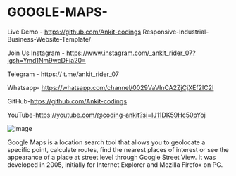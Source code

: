 # GOOGLE-MAPS-
Live Demo - https://github.com/Ankit-codings Responsive-Industrial-Business-Website-Template/

Join Us Instagram - https://www.instagram.com/_ankit_rider_07?igsh=Ymd1Nm9wcDFia20=

Telegram - https:// t.me/ankit_rider_07

Whatsapp- https://whatsapp.com/channel/0029VaVInCA2ZjCjXEf2IC2I

GitHub-https://github.com/Ankit-codings

YouTube-https://youtube.com/@coding-ankit?si=IJ11DK59Hc50pYoj

![image](https://github.com/Ankit-codings/GOOGLE-MAPS-/assets/164986214/1da27a1b-185b-40fc-932d-f6c17a114bc4)

Google Maps is a location search tool that allows you to geolocate a specific point, calculate routes, find the nearest places of interest or see the appearance of a place at street level through Google Street View. It was developed in 2005, initially for Internet Explorer and Mozilla Firefox on PC.
